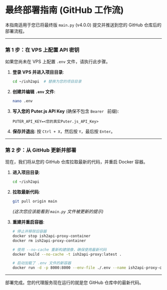 # 最终部署指南 (GitHub 工作流)

本指南适用于您已将最终版 `main.py` (v4.0.0) 提交并推送到您的 GitHub 仓库后的部署流程。

---

### **第 1 步：在 VPS 上配置 API 密钥**

如果您尚未在 VPS 上配置 `.env` 文件，请执行此步骤。

1.  **登录 VPS 并进入项目目录**:
    ```bash
    cd ~/ish2api  # 替换为您的项目目录
    ```

2.  **创建并编辑 `.env` 文件**:
    ```bash
    nano .env
    ```

3.  **写入您的 Puter.js API Key** (确保不包含 `Bearer ` 前缀):
    ```env
    PUTER_API_KEY=<您的真实Puter.js_API_Key>
    ```

4.  **保存并退出**: 按 `Ctrl + X`，然后按 `Y`，最后按 `Enter`。

---

### **第 2 步：从 GitHub 更新并部署**

现在，我们将从您的 GitHub 仓库拉取最新的代码，并重启 Docker 容器。

1.  **进入项目目录**:
    ```bash
    cd ~/ish2api
    ```

2.  **拉取最新代码**:
    ```bash
    git pull origin main
    ```
    *(这次您应该能看到 `main.py` 文件被更新的提示)*

3.  **重建并重启容器**:
    ```bash
    # 停止并移除旧容器
    docker stop ish2api-proxy-container
    docker rm ish2api-proxy-container

    # 使用 --no-cache 重新构建镜像，确保使用最新代码
    docker build --no-cache -t ish2api-proxy:latest .

    # 启动加载了 .env 文件的新容器
    docker run -d -p 8000:8000 --env-file ./.env --name ish2api-proxy-container --restart unless-stopped ish2api-proxy:latest
    ```

---

部署完成。您的代理服务现在运行的就是您 GitHub 仓库中的最新代码。